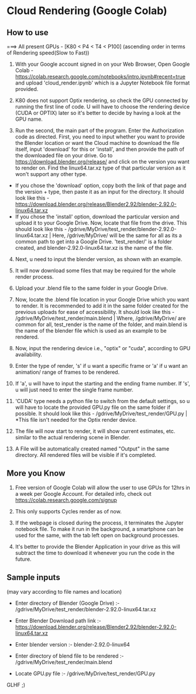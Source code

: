 # Cloud Rendering (Google Colab)


## How to use

===> All present GPUs - [K80 < P4 < T4 < P100]  (ascending order in terms of Rendering speed(Slow to Fast))

1. With your Google account signed in on your Web Browser, Open Google Colab - https://colab.research.google.com/notebooks/intro.ipynb#recent=true  and upload 'cloud_render.ipynb' which is a Jupyter Notebook file format provided.

2. K80 does not support Optix rendering, so check the GPU connected by running the first line of code. U will have to choose the rendering device (CUDA or OPTIX) later so it's better to decide by having a look at the GPU name.

3. Run the second, the main part of the program. Enter the Authorization code as directed. First, you need to input whether you want to provide the Blender location or want the Cloud machine to download the file itself, input 'download' for this or 'install', and then provide the path of the downloaded file on your drive. Go to https://download.blender.org/release/ and click on the version you want to render on. Find the linux64.tar.xz type of that particular version as it won't support any other type. 
* If you chose the 'download' option, copy both the link of that page and the version + type, then paste it as an input for the directory. It should look like this - https://download.blender.org/release/Blender2.92/blender-2.92.0-linux64.tar.xz 
* If you chose the 'install' option, download the particular version and upload it to your Google Drive. Now, locate that file from the drive. This should look like this - /gdrive/MyDrive/test_render/blender-2.92.0-linux64.tar.xz  | Here, /gdrive/MyDrive/  will be the same for all as its a common path to get into a Google Drive. 'test_render/' is a folder created, and blender-2.92.0-linux64.tar.xz is the name of the file. 

4. Next, u need to input the blender version, as shown with an example.

5. It will now download some files that may be required for the whole render process.

6. Upload your .blend file to the same folder in your Google Drive.

7. Now, locate the .blend file location in your Google Drive which you want to render. It is recommended to add it in the same folder created for the previous uploads for ease of accessibility. It should look like this - /gdrive/MyDrive/test_render/main.blend  | Where, /gdrive/MyDrive/ are common for all, test_render is the name of the folder, and main.blend is the name of the blender file which is used as an example to be rendered.

8. Now, input the rendering device i.e., "optix" or "cuda", according to GPU availability.

9. Enter the type of render, 's' if u want a specific frame or 'a' if u want an animation/ range of frames to be rendered.

10. If 'a', u will have to input the starting and the ending frame number. If 's', u will just need to enter the single frame number.

11. 'CUDA' type needs a python file to switch from the default settings, so u will have to locate the provided GPU.py file on the same folder if possible. It should look like this - /gdrive/MyDrive/test_render/GPU.py  | *This file isn't needed for the Optix render device.

12) The file will now start to render, it will show current estimates,  etc. similar to the actual rendering scene in Blender.

13) A File will be automatically created named "Output" in the same directory. All rendered files will be visible if it's completed.



## More you Know

1. Free version of Google Colab will allow the user to use GPUs for 12hrs in a week per Google Account. For detailed info, check out  https://colab.research.google.com/signup

2. This only supports Cycles render as of now.

3. If the webpage is closed during the process, it terminates the Jupyter notebook file. To make it run in the background, a smartphone can be used for the same, with the tab left open on background processes.

4. It's better to provide the Blender Application in your drive as this will subtract the time to download it whenever you run the code in the future.



## Sample inputs 

(may vary according to file names  and location)

* Enter directory of Blender  (Google Drive)	:-  /gdrive/MyDrive/test_render/blender-2.92.0-linux64.tar.xz

* Enter Blender Download path link              :-  https://download.blender.org/release/Blender2.92/blender-2.92.0-linux64.tar.xz

* Enter blender version    		        :-  blender-2.92.0-linux64

* Enter directory of blend file to be rendered  :-  /gdrive/MyDrive/test_render/main.blend

* Locate GPU.py file 			        :-  /gdrive/MyDrive/test_render/GPU.py
 

GLHF ;)

